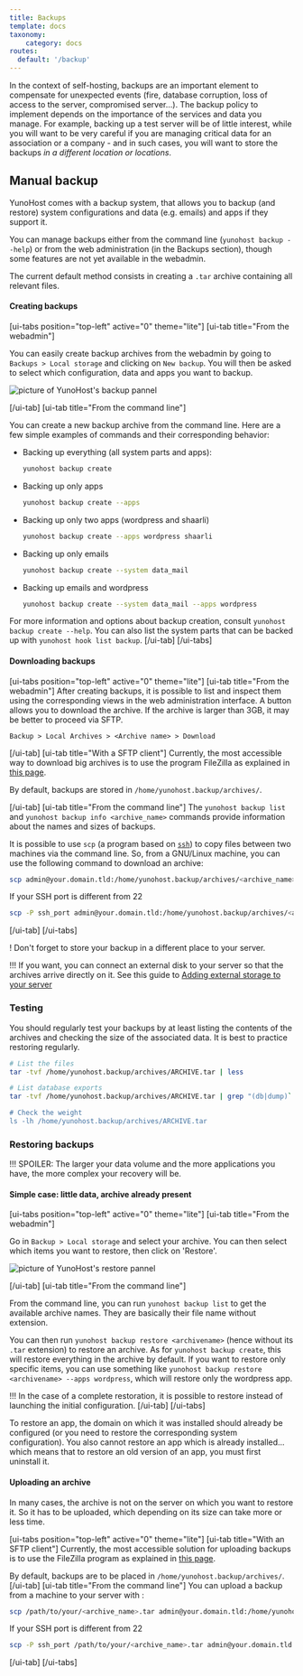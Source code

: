 ```yaml
---
title: Backups
template: docs
taxonomy:
    category: docs
routes:
  default: '/backup'
---
```


In the context of self-hosting, backups are an important element to compensate for unexpected events (fire, database corruption, loss of access to the server, compromised server...). The backup policy to implement depends on the importance of the services and data you manage. For example, backing up a test server will be of little interest, while you will want to be very careful if you are managing critical data for an association or a company - and in such cases, you will want to store the backups *in a different location or locations*.

## Manual backup

YunoHost comes with a backup system, that allows you to backup (and restore) system configurations and data (e.g. emails) and apps if they support it.

You can manage backups either from the command line (`yunohost backup --help`) or from the web administration (in the Backups section), though some features are not yet available in the webadmin.

The current default method consists in creating a `.tar` archive containing all relevant files.

#### Creating backups

[ui-tabs position="top-left" active="0" theme="lite"]
[ui-tab title="From the webadmin"]

You can easily create backup archives from the webadmin by going to `Backups > Local storage` and clicking on `New backup`. You will then be asked to select which configuration, data and apps you want to backup.

![picture of YunoHost's backup pannel](image://backup.png)

[/ui-tab]
[ui-tab title="From the command line"]

You can create a new backup archive from the command line. Here are a few simple examples of commands and their corresponding behavior:

- Backing up everything (all system parts and apps):

  ```bash
  yunohost backup create
  ```

- Backing up only apps

  ```bash
  yunohost backup create --apps
  ```

- Backing up only two apps (wordpress and shaarli)

  ```bash
  yunohost backup create --apps wordpress shaarli
  ```

- Backing up only emails

  ```bash
  yunohost backup create --system data_mail
  ```

- Backing up emails and wordpress

  ```bash
  yunohost backup create --system data_mail --apps wordpress
  ```

For more information and options about backup creation, consult `yunohost backup create --help`. You can also list the system parts that can be backed up with `yunohost hook list backup`.
[/ui-tab]
[/ui-tabs]

#### Downloading backups

[ui-tabs position="top-left" active="0" theme="lite"]
[ui-tab title="From the webadmin"]
After creating backups, it is possible to list and inspect them using the corresponding views in the web administration interface. A button allows you to download the archive. If the archive is larger than 3GB, it may be better to proceed via SFTP.

`Backup > Local Archives > <Archive name> > Download`

[/ui-tab]
[ui-tab title="With a SFTP client"]
Currently, the most accessible way to download big archives is to use the program FileZilla as explained in [this page](/filezilla).

By default, backups are stored in `/home/yunohost.backup/archives/`.

[/ui-tab]
[ui-tab title="From the command line"]
The `yunohost backup list` and `yunohost backup info <archive_name>` commands provide information about the names and sizes of backups.

It is possible to use `scp` (a program based on [`ssh`](/ssh)) to copy files between two machines via the command line. So, from a GNU/Linux machine, you can use the following command to download an archive:

```bash
scp admin@your.domain.tld:/home/yunohost.backup/archives/<archive_name>.tar ./
```

If your SSH port is different from 22

```bash
scp -P ssh_port admin@your.domain.tld:/home/yunohost.backup/archives/<archive_name>.tar ./
```

[/ui-tab]
[/ui-tabs]

! Don't forget to store your backup in a different place to your server.

!!! If you want, you can connect an external disk to your server so that the archives arrive directly on it. See this guide to [Adding external storage to your server](/external_storage)

### Testing

You should regularly test your backups by at least listing the contents of the archives and checking the size of the associated data. It is best to practice restoring regularly.

```bash
# List the files
tar -tvf /home/yunohost.backup/archives/ARCHIVE.tar | less

# List database exports
tar -tvf /home/yunohost.backup/archives/ARCHIVE.tar | grep "(db|dump)`.sql"

# Check the weight
ls -lh /home/yunohost.backup/archives/ARCHIVE.tar
```

### Restoring backups

!!! SPOILER: The larger your data volume and the more applications you have, the more complex your recovery will be.

#### Simple case: little data, archive already present

[ui-tabs position="top-left" active="0" theme="lite"]
[ui-tab title="From the webadmin"]

Go in `Backup > Local storage` and select your archive. You can then select which items you want to restore, then click on 'Restore'.

![picture of YunoHost's restore pannel](image://restore.png)

[/ui-tab]
[ui-tab title="From the command line"]

From the command line, you can run `yunohost backup list` to get the available archive names. They are basically their file name without extension.

You can then run `yunohost backup restore <archivename>` (hence without its `.tar` extension) to restore an archive. As for `yunohost backup create`, this will restore everything in the archive by default. If you want to restore only specific items, you can use something like `yunohost backup restore <archivename> --apps wordpress`, which will restore only the wordpress app.

!!! In the case of a complete restoration, it is possible to restore instead of launching the initial configuration.
[/ui-tab]
[/ui-tabs]

To restore an app, the domain on which it was installed should already be configured (or you need to restore the corresponding system configuration). You also cannot restore an app which is already installed... which means that to restore an old version of an app, you must first uninstall it.

#### Uploading an archive

In many cases, the archive is not on the server on which you want to restore it. So it has to be uploaded, which depending on its size can take more or less time.

[ui-tabs position="top-left" active="0" theme="lite"]
[ui-tab title="With an SFTP client"]
Currently, the most accessible solution for uploading backups is to use the FileZilla program as explained in [this page](/filezilla).

By default, backups are to be placed in `/home/yunohost.backup/archives/`.
[/ui-tab]
[ui-tab title="From the command line"]
You can upload a backup from a machine to your server with :

```bash
scp /path/to/your/<archive_name>.tar admin@your.domain.tld:/home/yunohost.backup/archives/
```

If your SSH port is different from 22

```bash
scp -P ssh_port /path/to/your/<archive_name>.tar admin@your.domain.tld:/home/yunohost.backup/archives/
```

[/ui-tab]
[/ui-tabs]
